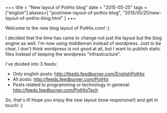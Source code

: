+++
title = "New layout of PotHix blog"
date = "2015-05-25"
tags = ["english"]
aliases=[
  "post/new-layout-of-pothix-blog",
  "2015/05/25/new-layout-of-pothix-blog.html"
]
+++

Welcome to the new blog layout of PotHix.com! :)

I decided that the time has came to change not just the layout but the blog
engine as well. I'm now using middleman instead of wordpress. Just to be clear,
I don't think wordpress is not good at all, but I want to publish static files
instead of keeping the wordpress "infrastructure".

I've divided into 3 feeds:

* Only english posts: <http://feeds.feedburner.com/EnglishPotHix>
* All posts: <http://feeds.feedburner.com/PotHix>
* Posts related to programming or technology in genenal: <http://feeds.feedburner.com/PotHixTech>

So, that's it! Hope you enjoy the new layout (now responsive!) and get in touch! :)
